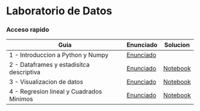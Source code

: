 # Laboratorio de Datos
### Acceso rapido
| Guia     | Enunciado | Solucion |
|----------|----------|----------|
|  1 - Introduccion a Python y Numpy            | [Enunciado](./guias/enunciados/Práctica%201%20-%20Introducción%20a%20Python%20y%20Numpy.pdf)          |      |
|  2 - Dataframes y estadisitca descriptiva     | [Enunciado](./guias/enunciados/Práctica%202%20-%20Dataframes%20y%20estadística%20descriptiva.pdf)     | [Notebook](./guias/soluciones/practica2.ipynb)    |
|  3 - Visualizacion de datos                   | [Enunciado](./guias/enunciados/Práctica%203%20-%20Visualizacion%20de%20datos.pdf)                     | [Notebook](./guias/soluciones/practica3.ipynb)     |
|  4 - Regresion lineal y Cuadrados Minimos     | [Enunciado](./guias/enunciados/Práctica%204%20-%20Regresión%20lineal%20y%20Cuadrados%20Mínimos.pdf)   | [Notebook](./guias/soluciones/practica4.ipynb)     |